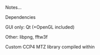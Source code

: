 Notes...

Dependencies

GUI only: Qt (+OpenGL included)

Other: libpng, fftw3f

Custom CCP4 MTZ library compiled within 

